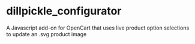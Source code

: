 dillpickle_configurator
=======================

A Javascript add-on for OpenCart that uses live product option selections to update an .svg product image
